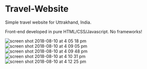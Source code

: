 # Travel-Website
Simple travel website for Uttrakhand, India.

Front-end developed in pure HTML/CSS/Javascript. No frameworks!


![screen shot 2018-08-10 at 4 05 18 pm](https://user-images.githubusercontent.com/39009985/43979286-3b7e719a-9cb8-11e8-9230-1add6c2e54ab.png)
![screen shot 2018-08-10 at 4 09 05 pm](https://user-images.githubusercontent.com/39009985/43979287-3b8e07c2-9cb8-11e8-964a-e98972199cea.png)
![screen shot 2018-08-10 at 4 09 48 pm](https://user-images.githubusercontent.com/39009985/43979288-3b9a7ade-9cb8-11e8-9e09-be42c47e5bcc.png)
![screen shot 2018-08-10 at 4 10 31 pm](https://user-images.githubusercontent.com/39009985/43979289-3ba94a50-9cb8-11e8-8fa2-dd2227a9b7c4.png)
![screen shot 2018-08-10 at 4 12 25 pm](https://user-images.githubusercontent.com/39009985/43979290-3bba5b60-9cb8-11e8-815f-cb232ded5e5f.png)
